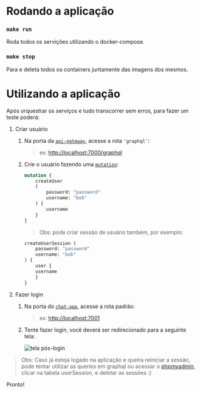 # Rodando a aplicação

### `make run`

Roda todos os servições utilizando o docker-compose.

### `make stop`

Para e deleta todos os containers juntamente das imagens dos mesmos.

# Utilizando a aplicação

Após orquestrar os serviços e tudo transcorrer sem erros, para fazer um teste poderá:

1. Criar usuário
   1. Na porta da [`api-gateway`](./api-gateway/README.md), acesse a rota `'graphql'`:

        > ex: [http://localhost:7000/graphql](http://localhost:7000/graphql)

   2. Crie o usuário fazendo uma [`mutation`](https://graphql.org/learn/queries/):

        ```graphql
        mutation {
            createUser 
            (
                password: "password"
                username: "bob"
            ) {
                username
            }
        }
        ```

        > Obs: pode criar sessão de usuário também, por exemplo:

        ```graphql
        createUserSession (
            password: "password"
            username: "bob"
        ) {
            user {
            username
            }
        }
        ```

2. Fazer login
   1. Na porta do [`chat-app`](./chat-app/README.md), acesse a rota padrão:

        > ex: [http://localhost:7001](http://localhost:7001)

   2. Tente fazer login, você deverá ser redirecionado para a seguinte tela:

        ![tela pós-login](https://imgur.com/npIvJhU.png)

> Obs: Caso já esteja logado na aplicação e queira reiniciar a sessão, pode tentar utilizar as queries em graphql ou acessar o [phpmyadmin](./phpmyadmin/README.md), clicar na tabela userSession, e deletar as sessões :)

Pronto!
